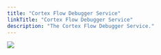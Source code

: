 ```yaml
---
title: "Cortex Flow Debugger Service"
linkTitle: "Cortex Flow Debugger Service"
description: "The Cortex Flow Debugger Service."
---
```


<img src="/images/work-in-progress.jpg">
